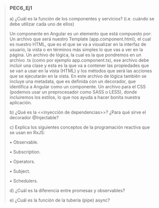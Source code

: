 > ### PEC6_Ej1
>
> a) ¿Cuál es la función de los componentes y servicios? (i.e. cuándo se debe utilizar cada uno de ellos)
>
> Un componente en Angular es un elemento que está compuesto por:
Un archivo que será nuestro Template (app.component.html), el cual es nuestro HTML, que es el que se va a visualizar en la interfaz de usuario, la vista o en términos más simples lo que vas a ver en la página. 
Un archivo de lógica, la cual es la que pondremos en un archivo .ts (como por ejemplo app.component.ts), ese archivo debe incluir una clase y esta es la que va a contener las propiedades que se van a usar en la vista (HTML) y los métodos que será las acciones que se ejecutarán en la vista. En este archivo de lógica también se incluye una metadata, que es definida con un decorador,  que identifica a Angular como un componente.
Un archivo para el CSS (podemos usar un preprocesador como SASS o LESS), donde incluiremos los estilos, lo que nos ayuda a hacer bonita nuestra aplicación.
>
> b) ¿Qué es la <<inyección de dependencias>>? ¿Para qué sirve el decorador @Injectable?
>
> 
> 
> c) Explica los siguientes conceptos de la programación reactiva que se usan en RxJS:
>
> • Observable.
>
> • Subscription.
>
> • Operators.
>
> • Subject.
>
> • Schedulers.
>
>
>
> d) ¿Cuál es la diferencia entre promesas y observables?
>
>
>
> e) ¿Cuál es la función de la tubería (pipe) async?
>
>